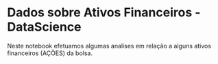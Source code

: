 # Dados sobre Ativos Financeiros - DataScience

Neste notebook efetuamos algumas analises em relação a alguns ativos financeiros (AÇÕES) da bolsa.
